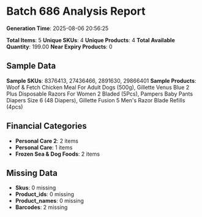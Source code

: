 # Batch 686 Analysis Report

**Generation Time**: 2025-08-06 20:56:25

**Total Items**: 5
**Unique SKUs**: 4
**Unique Products**: 4
**Total Available Quantity**: 199.00
**Near Expiry Products**: 0

## Sample Data
**Sample SKUs**: 8376413, 27436466, 2891630, 29866401
**Sample Products**: Woof & Fetch Chicken Meal For Adult Dogs (500g), Gillette Venus Blue 2 Plus Disposable Razors For Women 2 Bladed (5Pcs), Pampers Baby Pants Diapers Size 6 (48 Diapers), Gillette Fusion 5 Men's Razor Blade Refills (4pcs)

## Financial Categories
- **Personal Care 2**: 2 items
- **Personal Care**: 1 items
- **Frozen Sea & Dog Foods**: 2 items

## Missing Data
- **Skus**: 0 missing
- **Product_ids**: 0 missing
- **Product_names**: 0 missing
- **Barcodes**: 2 missing
